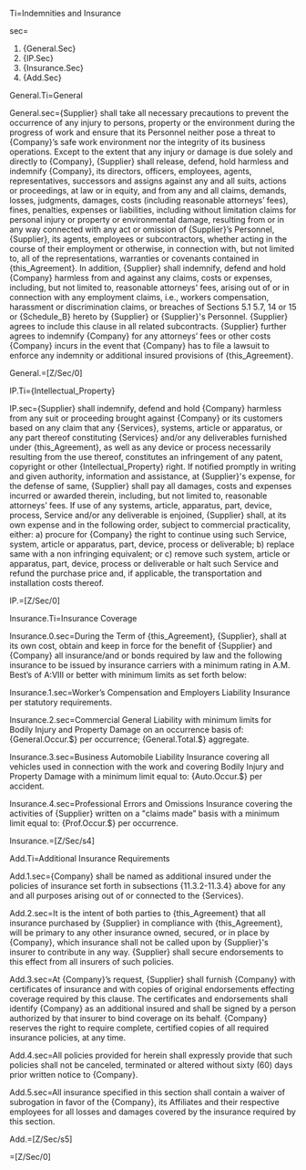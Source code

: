 Ti=Indemnities and Insurance

sec=<ol><li>{General.Sec}</li><li>{IP.Sec}</li><li>{Insurance.Sec}</li><li>{Add.Sec}</ol>

General.Ti=General

General.sec={Supplier} shall take all necessary precautions to prevent the occurrence of any injury to persons, property or the environment during the progress of work and ensure that its Personnel neither pose a threat to {Company}’s safe work environment nor the integrity of its business operations. Except to the extent that any injury or damage is due solely and directly to {Company}, {Supplier} shall release, defend, hold harmless and indemnify {Company}, its directors, officers, employees, agents, representatives, successors and assigns against any and all suits, actions or proceedings, at law or in equity, and from any and all claims, demands, losses, judgments, damages, costs (including reasonable attorneys’ fees), fines, penalties, expenses or liabilities, including without limitation claims for personal injury or property or environmental damage, resulting from or in any way connected with any act or omission of {Supplier}’s Personnel, {Supplier}, its agents, employees or subcontractors, whether acting in the course of their employment or otherwise, in connection with, but not limited to, all of the representations, warranties or covenants contained in {this_Agreement}. In addition, {Supplier} shall indemnify, defend and hold {Company} harmless from and against any claims, costs or expenses, including, but not limited to, reasonable attorneys' fees, arising out of or in connection with any employment claims, i.e., workers compensation, harassment or discrimination claims, or breaches of Sections 5.1 5.7, 14 or 15 or {Schedule_B} hereto by {Supplier} or {Supplier}'s Personnel. {Supplier} agrees to include this clause in all related subcontracts. {Supplier} further agrees to indemnify {Company} for any attorneys’ fees or other costs {Company} incurs in the event that {Company} has to file a lawsuit to enforce any indemnity or additional insured provisions of {this_Agreement}.

General.=[Z/Sec/0]

IP.Ti={Intellectual_Property}

IP.sec={Supplier} shall indemnify, defend and hold {Company} harmless from any suit or proceeding brought against {Company} or its customers based on any claim that any {Services}, systems, article or apparatus, or any part thereof constituting {Services} and/or any deliverables furnished under {this_Agreement}, as well as any device or process necessarily resulting from the use thereof, constitutes an infringement of any patent, copyright or other {Intellectual_Property} right. If notified promptly in writing and given authority, information and assistance, at {Supplier}'s expense, for the defense of same, {Supplier} shall pay all damages, costs and expenses incurred or awarded therein, including, but not limited to, reasonable attorneys’ fees. If use of any systems, article, apparatus, part, device, process, Service and/or any deliverable is enjoined, {Supplier} shall, at its own expense and in the following order, subject to commercial practicality, either: a) procure for {Company} the right to continue using such Service, system, article or apparatus, part, device, process or deliverable; b) replace same with a non infringing equivalent; or c) remove such system, article or apparatus, part, device, process or deliverable or halt such Service and refund the purchase price and, if applicable, the transportation and installation costs thereof.

IP.=[Z/Sec/0]

Insurance.Ti=Insurance Coverage

Insurance.0.sec=During the Term of {this_Agreement}, {Supplier}, shall at its own cost, obtain and keep in force for the benefit of {Supplier} and {Company} all insurance/and or bonds required by law and the following insurance to be issued by insurance carriers with a minimum rating in A.M. Best’s of A:VIII or better with minimum limits as set forth below:

Insurance.1.sec=Worker’s Compensation and Employers Liability Insurance per statutory requirements.

Insurance.2.sec=Commercial General Liability with minimum limits for Bodily Injury and Property Damage on an occurrence basis of: {General.Occur.$} per occurrence; {General.Total.$} aggregate.

Insurance.3.sec=Business Automobile Liability Insurance covering all vehicles used in connection with the work and covering Bodily Injury and Property Damage with a minimum limit equal to: {Auto.Occur.$} per accident.

Insurance.4.sec=Professional Errors and Omissions Insurance covering the activities of {Supplier} written on a "claims made” basis with a minimum limit equal to: {Prof.Occur.$} per occurrence.

Insurance.=[Z/Sec/s4]

Add.Ti=Additional Insurance Requirements

Add.1.sec={Company} shall be named as additional insured under the policies of insurance set forth in subsections {11.3.2-11.3.4} above for any and all purposes arising out of or connected to the {Services}.

Add.2.sec=It is the intent of both parties to {this_Agreement} that all insurance purchased by {Supplier} in compliance with {this_Agreement}, will be primary to any other insurance owned, secured, or in place by {Company}, which insurance shall not be called upon by {Supplier}'s insurer to contribute in any way. {Supplier} shall secure endorsements to this effect from all insurers of such policies.

Add.3.sec=At {Company}’s request, {Supplier} shall furnish {Company} with certificates of insurance and with copies of original endorsements effecting coverage required by this clause. The certificates and endorsements shall identify {Company} as an additional insured and shall be signed by a person authorized by that insurer to bind coverage on its behalf. {Company} reserves the right to require complete, certified copies of all required insurance policies, at any time.

Add.4.sec=All policies provided for herein shall expressly provide that such policies shall not be canceled, terminated or altered without sixty (60) days prior written notice to {Company}.

Add.5.sec=All insurance specified in this section shall contain a waiver of subrogation in favor of the {Company}, its Affiliates and their respective employees for all losses and damages covered by the insurance required by this section.

Add.=[Z/Sec/s5]

=[Z/Sec/0]
